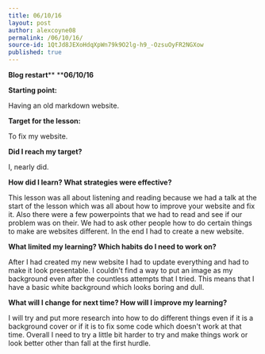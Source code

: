```yaml
---
title: 06/10/16
layout: post
author: alexcoyne08
permalink: /06/10/16/
source-id: 1QtJd8JEXoHdqXpWn79k9O2lg-h9_-OzsuOyFR2NGXow
published: true
---
```

**Blog restart****                     ****06/10/16**

**Starting point:**

Having an old markdown website.

**Target for the lesson:**

To fix my website.

**Did I reach my target?**

I, nearly did.

**How did I learn? What strategies were effective?**

This lesson was all about listening and reading because we had a talk at the start of the lesson which was all about how to improve your website and fix it. Also there were a few powerpoints that we had to read and see if our problem was on their. We had to ask other people how to do certain things to make are websites different. In the end I had to create a new website.

**What limited my learning? Which habits do I need to work on?**

After I had created my new website I had to update everything and had to make it look presentable. I couldn't find a way to put an image as my background even after the countless attempts that I tried. This means that I have a basic white background which looks boring and dull.

**What will I change for next time? How will I improve my learning?**

I will try and put more research into how to  do different things even if it is a background cover or if it is to fix some code which doesn't work at that time. Overall I need to try a little bit harder to try and make things work or look better other than fall at the first hurdle.

